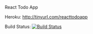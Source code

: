 React Todo App

Heroku: http://tinyurl.com/reacttodoapp

Build Status: [![Build Status](https://travis-ci.org/cyilcode/ReactTodoApp.svg?branch=master)](https://travis-ci.org/cyilcode/ReactTodoApp)
